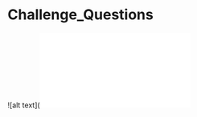 # Challenge_Questions

![alt text](![image](file:///Users/cynthiaordaz/src/Challenge_Questions-master/templates/homepage.html)
